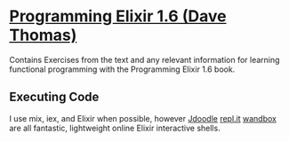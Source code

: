 # [Programming Elixir 1.6 (Dave Thomas)](https://pragprog.com/book/elixir16/programming-elixir-1-6 "Pragmatic Programming - Elixir")

Contains Exercises from the text and any relevant information for learning functional programming with the Programming Elixir 1.6 book.

## Executing Code

I use mix, iex, and Elixir when possible, however [Jdoodle](https://www.jdoodle.com/execute-elixir-online/ "Jdoodle Online Elixir Compiler") [repl.it](https://repl.it/languages/elixir "Repl.it Online Elixir IDE") [wandbox](https://wandbox.org/#compiler-tab-122 "Wandbox Elixir Shell") are all fantastic, lightweight online Elixir interactive shells.
